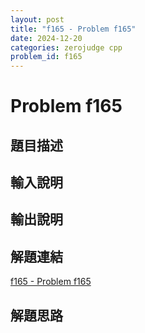 ```yaml
---
layout: post
title: "f165 - Problem f165"
date: 2024-12-20
categories: zerojudge cpp
problem_id: f165
---
```


# Problem f165

## 題目描述



## 輸入說明



## 輸出說明



## 解題連結

[f165 - Problem f165](https://zerojudge.tw/ShowProblem?problemid=f165)

## 解題思路

